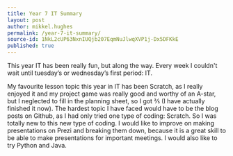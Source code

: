 ```yaml
---
title: Year 7 IT Summary
layout: post
author: mikkel.hughes
permalink: /year-7-it-summary/
source-id: 1NkL2cUP63NxnIUQjb207EqmNuJlwqXVP1j-Dx5DFKkE
published: true
---
```

This year IT has been really fun, but along the way. Every week I couldn't wait until tuesday’s or wednesday’s first period: IT.

My favourite lesson topic this year in IT has been Scratch, as I really enjoyed it and my project game was really good and worthy of an A-star, but I neglected to fill in the planning sheet, so I got ⅖  (I have actually finished it now). The hardest topic I have faced would have to be the blog posts on Github, as I had only tried one type of coding: Scratch. So I was totally new to this new type of coding. I would like to improve on making presentations on Prezi and breaking them down, because it is a great skill to be able to make presentations for important meetings. I would also like to try Python and Java.

